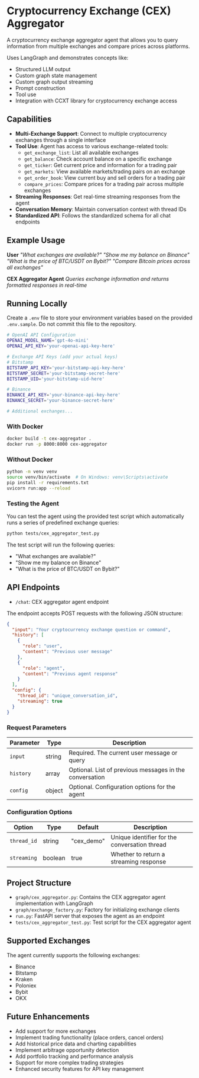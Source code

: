 # Cryptocurrency Exchange (CEX) Aggregator

A cryptocurrency exchange aggregator agent that allows you to query information from multiple exchanges and compare prices across platforms.

Uses LangGraph and demonstrates concepts like:
- Structured LLM output
- Custom graph state management
- Custom graph output streaming
- Prompt construction
- Tool use
- Integration with CCXT library for cryptocurrency exchange access

## Capabilities

- **Multi-Exchange Support**: Connect to multiple cryptocurrency exchanges through a single interface
- **Tool Use**: Agent has access to various exchange-related tools:
  - `get_exchange_list`: List all available exchanges
  - `get_balance`: Check account balance on a specific exchange
  - `get_ticker`: Get current price and information for a trading pair
  - `get_markets`: View available markets/trading pairs on an exchange
  - `get_order_book`: View current buy and sell orders for a trading pair
  - `compare_prices`: Compare prices for a trading pair across multiple exchanges
- **Streaming Responses**: Get real-time streaming responses from the agent
- **Conversation Memory**: Maintain conversation context with thread IDs
- **Standardized API**: Follows the standardized schema for all chat endpoints

## Example Usage

**User**
_"What exchanges are available?"_
_"Show me my balance on Binance"_
_"What is the price of BTC/USDT on Bybit?"_
_"Compare Bitcoin prices across all exchanges"_

**CEX Aggregator Agent**
_Queries exchange information and returns formatted responses in real-time_

## Running Locally

Create a `.env` file to store your environment variables based on the provided `.env.sample`. Do not commit this file to the repository.

```bash
# OpenAI API Configuration
OPENAI_MODEL_NAME='gpt-4o-mini'
OPENAI_API_KEY='your-openai-api-key-here'

# Exchange API Keys (add your actual keys)
# Bitstamp
BITSTAMP_API_KEY='your-bitstamp-api-key-here'
BITSTAMP_SECRET='your-bitstamp-secret-here'
BITSTAMP_UID='your-bitstamp-uid-here'

# Binance
BINANCE_API_KEY='your-binance-api-key-here'
BINANCE_SECRET='your-binance-secret-here'

# Additional exchanges...
```

### With Docker

```bash
docker build -t cex-aggregator .
docker run -p 8000:8000 cex-aggregator
```

### Without Docker

```bash
python -m venv venv
source venv/bin/activate  # On Windows: venv\Scripts\activate
pip install -r requirements.txt
uvicorn run:app --reload
```

### Testing the Agent

You can test the agent using the provided test script which automatically runs a series of predefined exchange queries:

```bash
python tests/cex_aggregator_test.py
```

The test script will run the following queries:
- "What exchanges are available?"
- "Show me my balance on Binance"
- "What is the price of BTC/USDT on Bybit?"

## API Endpoints

- `/chat`: CEX aggregator agent endpoint

The endpoint accepts POST requests with the following JSON structure:
```json
{
  "input": "Your cryptocurrency exchange question or command",
  "history": [
    {
      "role": "user",
      "content": "Previous user message"
    },
    {
      "role": "agent",
      "content": "Previous agent response"
    }
  ],
  "config": {
    "thread_id": "unique_conversation_id",
    "streaming": true
  }
}
```

### Request Parameters

| Parameter | Type | Description |
|-----------|------|-------------|
| `input` | string | Required. The current user message or query |
| `history` | array | Optional. List of previous messages in the conversation |
| `config` | object | Optional. Configuration options for the agent |

### Configuration Options

| Option | Type | Default | Description |
|--------|------|---------|-------------|
| `thread_id` | string | "cex_demo" | Unique identifier for the conversation thread |
| `streaming` | boolean | true | Whether to return a streaming response |

## Project Structure

- `graph/cex_aggregator.py`: Contains the CEX aggregator agent implementation with LangGraph
- `graph/exchange_factory.py`: Factory for initializing exchange clients
- `run.py`: FastAPI server that exposes the agent as an endpoint
- `tests/cex_aggregator_test.py`: Test script for the CEX aggregator agent

## Supported Exchanges

The agent currently supports the following exchanges:
- Binance
- Bitstamp
- Kraken
- Poloniex
- Bybit
- OKX

## Future Enhancements

- Add support for more exchanges
- Implement trading functionality (place orders, cancel orders)
- Add historical price data and charting capabilities
- Implement arbitrage opportunity detection
- Add portfolio tracking and performance analysis
- Support for more complex trading strategies
- Enhanced security features for API key management
